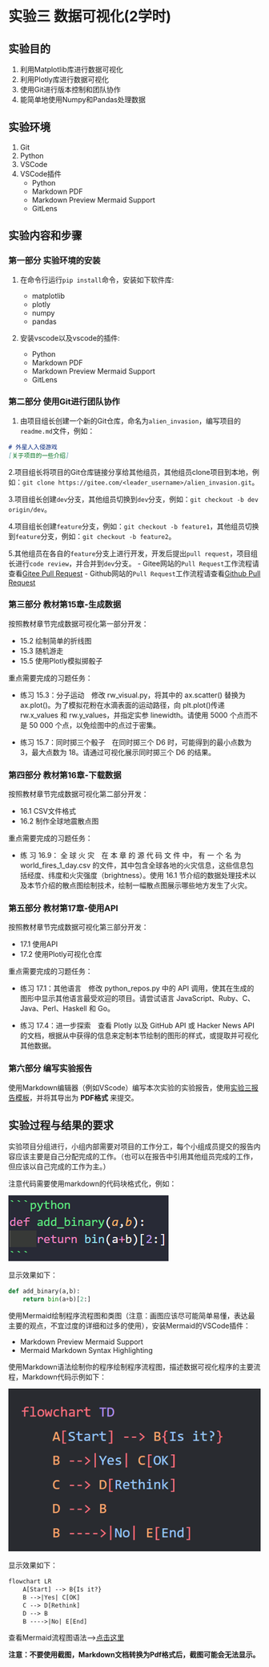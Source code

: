 # 实验三 数据可视化(2学时)

## 实验目的

1. 利用Matplotlib库进行数据可视化
2. 利用Plotly库进行数据可视化
3. 使用Git进行版本控制和团队协作
4. 能简单地使用Numpy和Pandas处理数据

## 实验环境

1. Git
2. Python
3. VSCode
4. VSCode插件
   - Python
   - Markdown PDF
   - Markdown Preview Mermaid Support
   - GitLens

## 实验内容和步骤

### 第一部分 实验环境的安装

1. 在命令行运行`pip install`命令，安装如下软件库:
   - matplotlib
   - plotly
   - numpy
   - pandas
  
2. 安装vscode以及vscode的插件:
   - Python
   - Markdown PDF
   - Markdown Preview Mermaid Support
   - GitLens

### 第二部分 使用Git进行团队协作

1. 由项目组长创建一个新的Git仓库，命名为`alien_invasion`，编写项目的`readme.md`文件，例如：

```markdown
# 外星人入侵游戏
[关于项目的一些介绍]
```

2.项目组长将项目的Git仓库链接分享给其他组员，其他组员clone项目到本地，例如：`git clone https://gitee.com/<leader_username>/alien_invasion.git`。

3.项目组长创建`dev`分支，其他组员切换到`dev`分支，例如：`git checkout -b dev origin/dev`。

4.项目组长创建`feature`分支，例如：`git checkout -b feature1`，其他组员切换到`feature`分支，例如：`git checkout -b feature2`。

5.其他组员在各自的`feature`分支上进行开发，开发后提出`pull request`，项目组长进行`code review`，并合并到`dev`分支。
    - Gitee网站的`Pull Request`工作流程请查看[Gitee Pull Request](https://gitee.com/help/articles/4136#article-header0)
    - Github网站的`Pull Request`工作流程请查看[Github Pull Request](https://docs.github.com/zh/pull-requests/collaborating-with-pull-requests/proposing-changes-to-your-work-with-pull-requests/creating-a-pull-request)

### 第三部分 教材第15章-生成数据

按照教材章节完成数据可视化第一部分开发：

- 15.2 绘制简单的折线图
- 15.3 随机游走
- 15.5 使用Plotly模拟掷骰子

重点需要完成的习题任务：

- 练习 15.3：分子运动　修改 rw_visual.py，将其中的 ax.scatter() 替换为 ax.plot()。为了模拟花粉在水滴表面的运动路径，向 plt.plot()传递 rw.x_values 和 rw.y_values，并指定实参 linewidth。请使用 5000 个点而不是 50 000 个点，以免绘图中的点过于密集。

- 练习 15.7：同时掷三个骰子　在同时掷三个 D6 时，可能得到的最小点数为3，最大点数为 18。请通过可视化展示同时掷三个 D6 的结果。

### 第四部分 教材第16章-下载数据

按照教材章节完成数据可视化第二部分开发：

- 16.1 CSV文件格式
- 16.2 制作全球地震散点图

重点需要完成的习题任务：

- 练 习 16.9： 全 球 火 灾　在 本 章 的 源 代 码 文 件 中， 有 一 个 名 为world_fires_1_day.csv 的文件，其中包含全球各地的火灾信息，这些信息包括经度、纬度和火灾强度（brightness）。使用 16.1 节介绍的数据处理技术以及本节介绍的散点图绘制技术，绘制一幅散点图展示哪些地方发生了火灾。

### 第五部分 教材第17章-使用API

按照教材章节完成数据可视化第三部分开发：

- 17.1 使用API
- 17.2 使用Plotly可视化仓库

重点需要完成的习题任务：

- 练习 17.1：其他语言　修改 python_repos.py 中的 API 调用，使其在生成的图形中显示其他语言最受欢迎的项目。请尝试语言 JavaScript、Ruby、C、Java、Perl、Haskell 和 Go。
  
- 练习 17.4：进一步探索　查看 Plotly 以及 GitHub API 或 Hacker News API的文档，根据从中获得的信息来定制本节绘制的图形的样式，或提取并可视化其他数据。

### 第六部分 编写实验报告

使用Markdown编辑器（例如VScode）编写本次实验的实验报告，使用[实验三报告模板](/Experiments/experiment3_report.md)，并将其导出为 **PDF格式** 来提交。

## 实验过程与结果的要求

实验项目分组进行，小组内部需要对项目的工作分工，每个小组成员提交的报告内容应该主要是自己分配完成的工作。（也可以在报告中引用其他组员完成的工作，但应该以自己完成的工作为主。）

注意代码需要使用markdown的代码块格式化，例如：

![Python代码](/Experiments/img/2023-07-26-22-52-20.png)

显示效果如下：

```python
def add_binary(a,b):
    return bin(a+b)[2:]
```

使用Mermaid绘制程序流程图和类图（注意：画图应该尽可能简单易懂，表达最主要的观点，不宜过度的详细和过多的使用），安装Mermaid的VSCode插件：

- Markdown Preview Mermaid Support
- Mermaid Markdown Syntax Highlighting

使用Markdown语法绘制你的程序绘制程序流程图，描述数据可视化程序的主要流程，Markdown代码示例如下：

![程序流程图](/Experiments/img/2023-08-05-22-00-00.png)

显示效果如下：

```mermaid
flowchart LR
    A[Start] --> B{Is it?}
    B -->|Yes| C[OK]
    C --> D[Rethink]
    D --> B
    B ---->|No| E[End]
```

查看Mermaid流程图语法-->[点击这里](https://mermaid.js.org/syntax/flowchart.html)

**注意：不要使用截图，Markdown文档转换为Pdf格式后，截图可能会无法显示。**
